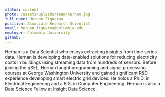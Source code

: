 ```yaml
---
status: current
photo: /assets/uploads/team/hernan.jpg
full_name: Hernan Figueroa
position: Associate Research Scientist
email: hernan.figueroa@columbia.edu
employer: Columbia University
github:
---
```

Hernan is a Data Scientist who enjoys extracting insights from time series data. Hernan is developing data-enabled solutions for reducing electricity costs in buildings using streaming data from hundreds of sensors. Before joining the qSEL, Hernan taught programming and signal processing courses at George Washington University and gained significant R&D experience developing smart electric grid devices. He holds a Ph.D. in Electrical Engineering and a B.S. in Computer Engineering. Hernan is also a Data Science Fellow at Insight Data Science.
